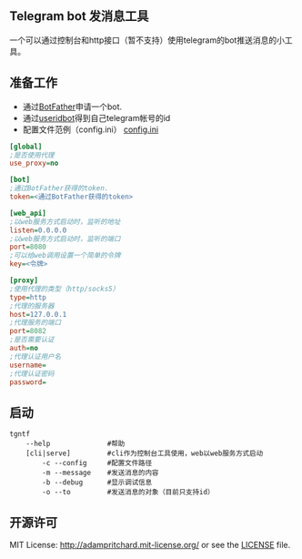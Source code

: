 ## Telegram bot 发消息工具

一个可以通过控制台和http接口（暂不支持）使用telegram的bot推送消息的小工具。

## 准备工作

* 通过[BotFather](https://t.me/botfather 'BotFather')申请一个bot.
* 通过[useridbot](https://telegram.me/userinfobot 'useridbot')得到自己telegram帐号的id
* 配置文件范例（config.ini）
[config.ini](https://github.com/Jokder/tg-bot-ntfy/blob/master/Main/config.ini 'config file sample')
``` ini
[global]
;是否使用代理
use_proxy=no

[bot]
;通过BotFather获得的token.
token=<通过BotFather获得的token>

[web_api]
;以web服务方式启动时，监听的地址
listen=0.0.0.0
;以web服务方式启动时，监听的端口
port=8080
;可以给web调用设置一个简单的令牌
key=<令牌>

[proxy]
;使用代理的类型（http/socks5）
type=http
;代理的服务器
host=127.0.0.1
;代理服务的端口
port=8082
;是否需要认证
auth=no
;代理认证用户名
username=
;代理认证密码
password=
```


## 启动

``` shell
tgntf 
    --help              #帮助
    [cli|serve]         #cli作为控制台工具使用，web以web服务方式启动
        -c --config     #配置文件路径
        -m --message    #发送消息的内容
        -b --debug      #显示调试信息
        -o --to         #发送消息的对象（目前只支持id）
```

## 开源许可

MIT License: http://adampritchard.mit-license.org/ or see the [LICENSE](https://github.com/Jokder/tg-bot-ntfy/blob/master/LICENSE 'LICENSE') file.
